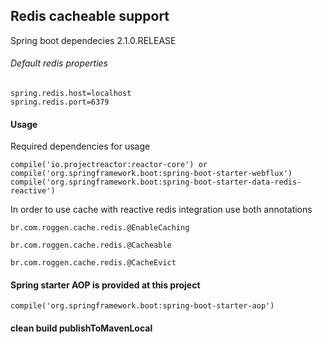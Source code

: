 ## Redis cacheable support

Spring boot dependecies 2.1.0.RELEASE

###### Default redis properties
```
spring.redis.host=localhost
spring.redis.port=6379
```

#### Usage

Required dependencies for usage

    compile('io.projectreactor:reactor-core') or compile('org.springframework.boot:spring-boot-starter-webflux')
    compile('org.springframework.boot:spring-boot-starter-data-redis-reactive')

In order to use cache with reactive redis integration use both annotations

`br.com.roggen.cache.redis.@EnableCaching`

`br.com.roggen.cache.redis.@Cacheable`

`br.com.roggen.cache.redis.@CacheEvict`

#### Spring starter AOP is provided at this project

    compile('org.springframework.boot:spring-boot-starter-aop')
    
#### clean build publishToMavenLocal
